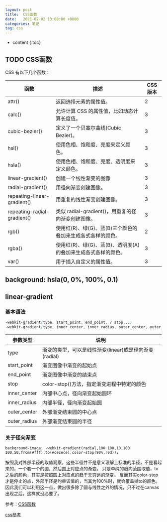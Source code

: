 ```yaml
---
layout: post
title:  CSS函数
date:   2021-02-02 13:08:00 +0800
categories: 笔记
tag: css
---
```


* content
{:toc}

## TODO CSS函数

CSS 有以下几个函数：

函数 | 描述 | CSS版本
---|---|---
attr() |返回选择元素的属性值。 |2
calc() |允许计算 CSS 的属性值，比如动态计算长度值。| 3
cubic-bezier() |定义了一个贝塞尔曲线(Cubic Bezier)。| 3
hsl()| 使用色相、饱和度、亮度来定义颜色。| 3
hsla() |使用色相、饱和度、亮度、透明度来定义颜色。| 3
linear-gradient() |创建一个线性渐变的图像 |3
radial-gradient() |用径向渐变创建图像。| 3
repeating-linear-gradient() |用重复的线性渐变创建图像。| 3
repeating-radial-gradient()| 类似 radial-gradient()，用重复的径向渐变创建图像。| 3
rgb() |使用红(R)、绿(G)、蓝(B)三个颜色的叠加来生成各式各样的颜色。| 2
rgba() |使用红(R)、绿(G)、蓝(B)、透明度(A)的叠加来生成各式各样的颜色。| 3
var()| 用于插入自定义的属性值。| 3

## background: hsla(0, 0%, 100%, 0.1)

## linear-gradient

### 基本语法

```css
-webkit-gradient(type, start_point, end_point, / stop...)
-webkit-gradient(type, inner_center, inner_radius, outer_center, outer_radius, / stop...)
```

参数类型 | 说明
---|---
type | 渐变的类型，可以是线性渐变(linear)或是径向渐变(radial)
start_point | 渐变图像中渐变的起始点
end_point | 渐变图像中渐变的结束点
stop | color-stop()方法，指定渐变进程中特定的颜色
inner_center |  内部中心点，径向渐变起始圆环
inner_radius | 内部半径，径向渐变起始圆
outer_center | 外部渐变结束圆的中心点
outer_radius | 外部渐变结束圆的半径

### 关于径向渐变

```
background-image: -webkit-gradient(radial,100 100,10,100 100,50,from(#fff),to(#cecece),color-stop(90%,red));
```

按照我对外部半径的取值观察，这些半径并不是意义理解上标准的半径，不是看起来的，一个套一个的圆，然后圆上对应点的渐变。
只是单纯的趋向范围取值，to之后的颜色，其实是按照圆上对应点的趋于无穷远的渐变。
反而其实color-stop才是停止的点，外部半径是约束该值的，当其为100%时，就会覆盖掉to的颜色。
因此我们可以利用这一点，做出很多除了圆与线性之外的情况，只不过在canvas出现之后，这样就没必要了。

参考：[CSS函数](https://www.runoob.com/cssref/css-functions.html)

[css参考](https://developer.mozilla.org/zh-CN/docs/Web/CSS/Reference)
